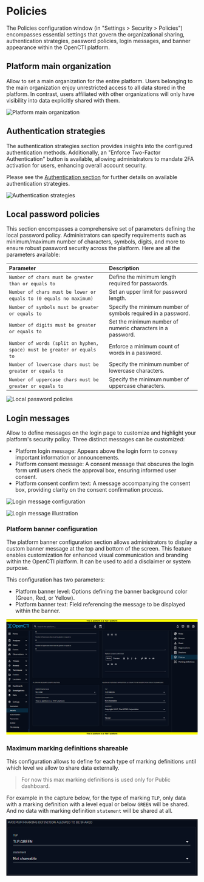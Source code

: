 # Policies

The Policies configuration window (in "Settings > Security > Policies") encompasses essential settings that govern the organizational sharing, authentication strategies, password policies, login messages, and banner appearance within the OpenCTI platform.


## Platform main organization

Allow to set a main organization for the entire platform. Users belonging to the main organization enjoy unrestricted access to all data stored in the platform. In contrast, users affiliated with other organizations will only have visibility into data explicitly shared with them.

![Platform main organization](./assets/platform-main-organization.png)


## Authentication strategies

The authentication strategies section provides insights into the configured authentication methods. Additionally, an "Enforce Two-Factor Authentication" button is available, allowing administrators to mandate 2FA activation for users, enhancing overall account security.

Please see the [Authentication section](../deployment/authentication.md) for further details on available authentication strategies.

![Authentication strategies](./assets/authentication-strategies.png)


## Local password policies

This section encompasses a comprehensive set of parameters defining the local password policy. Administrators can specify requirements such as minimum/maximum number of characters, symbols, digits, and more to ensure robust password security across the platform. Here are all the parameters available:

| Parameter                                                               | Description                                                   |
|:------------------------------------------------------------------------|:--------------------------------------------------------------|
| `Number of chars must be greater than or equals to`                     | Define the minimum length required for passwords.             |
| `Number of chars must be lower or equals to (0 equals no maximum)`      | Set an upper limit for password length.                       |
| `Number of symbols must be greater or equals to`                        | Specify the minimum number of symbols required in a password. |
| `Number of digits must be greater or equals to`                         | Set the minimum number of numeric characters in a password.   |
| `Number of words (split on hyphen, space) must be greater or equals to` | Enforce a minimum count of words in a password.               |
| `Number of lowercase chars must be greater or equals to`                | Specify the minimum number of lowercase characters.           |
| `Number of uppercase chars must be greater or equals to`                | Specify the minimum number of uppercase characters.           |

![Local password policies](./assets/local-password-policies.png)


## Login messages

Allow to define messages on the login page to customize and highlight your platform's security policy. Three distinct messages can be customized:

- Platform login message: Appears above the login form to convey important information or announcements.
- Platform consent message: A consent message that obscures the login form until users check the approval box, ensuring informed user consent.
- Platform consent confirm text: A message accompanying the consent box, providing clarity on the consent confirmation process.

![Login message configuration](./assets/login-message-configuration.png)

![Login message illustration](./assets/login-message-illustration.png)


### Platform banner configuration

The platform banner configuration section allows administrators to display a custom banner message at the top and bottom of the screen. This feature enables customization for enhanced visual communication and branding within the OpenCTI platform. It can be used to add a disclaimer or system purpose.

This configuration has two parameters:

- Platform banner level: Options defining the banner background color (Green, Red, or Yellow).
- Platform banner text: Field referencing the message to be displayed within the banner.

![Platform Banner](./assets/platform_banner.png)

### Maximum marking definitions shareable

This configuration allows to define for each type of marking definitions until which level
we allow to share data externally.

> For now this max marking definitions is used only for Public dashboard.

For example in the capture below, for the type of marking `TLP`, only data  with a marking
definition with a level equal or below `GREEN` will be shared. And no data with marking
definition `statement` will be shared at all.

![Maximum marking definitions shareable](./assets/max-marking-shareable.png)